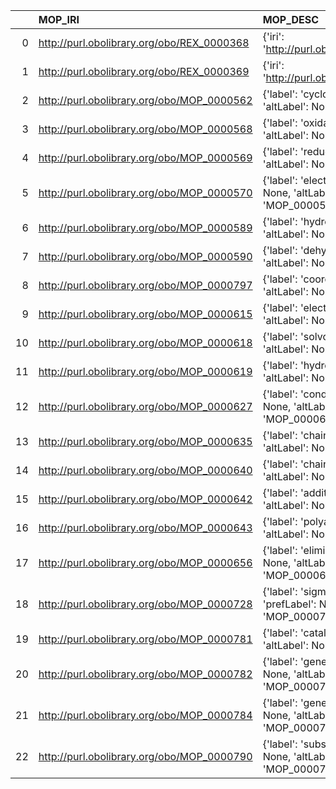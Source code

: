 |    | MOP_IRI                                    | MOP_DESC                                                                                           | REX_IRI                                    | REX_DESC                                              |
|---:|:-------------------------------------------|:---------------------------------------------------------------------------------------------------|:-------------------------------------------|:------------------------------------------------------|
|  0 | http://purl.obolibrary.org/obo/REX_0000368 | {'iri': 'http://purl.obolibrary.org/obo/REX_0000368'}                                              | http://purl.obolibrary.org/obo/REX_0000368 | {'iri': 'http://purl.obolibrary.org/obo/REX_0000368'} |
|  1 | http://purl.obolibrary.org/obo/REX_0000369 | {'iri': 'http://purl.obolibrary.org/obo/REX_0000369'}                                              | http://purl.obolibrary.org/obo/REX_0000369 | {'iri': 'http://purl.obolibrary.org/obo/REX_0000369'} |
|  2 | http://purl.obolibrary.org/obo/MOP_0000562 | {'label': 'cycloaddition', 'prefLabel': None, 'altLabel': None, 'name': 'MOP_0000562'}             | http://purl.obolibrary.org/obo/REX_0000090 | {'label': 'cycloaddition'}                            |
|  3 | http://purl.obolibrary.org/obo/MOP_0000568 | {'label': 'oxidation', 'prefLabel': None, 'altLabel': None, 'name': 'MOP_0000568'}                 | http://purl.obolibrary.org/obo/REX_0000445 | {'label': 'oxidation'}                                |
|  4 | http://purl.obolibrary.org/obo/MOP_0000569 | {'label': 'reduction', 'prefLabel': None, 'altLabel': None, 'name': 'MOP_0000569'}                 | http://purl.obolibrary.org/obo/REX_0000444 | {'label': 'reduction'}                                |
|  5 | http://purl.obolibrary.org/obo/MOP_0000570 | {'label': 'electron attachment', 'prefLabel': None, 'altLabel': None, 'name': 'MOP_0000570'}       | http://purl.obolibrary.org/obo/REX_0000153 | {'label': 'electron attachment'}                      |
|  6 | http://purl.obolibrary.org/obo/MOP_0000589 | {'label': 'hydrogenation', 'prefLabel': None, 'altLabel': None, 'name': 'MOP_0000589'}             | http://purl.obolibrary.org/obo/REX_0000449 | {'label': 'hydrogenation'}                            |
|  7 | http://purl.obolibrary.org/obo/MOP_0000590 | {'label': 'dehydrogenation', 'prefLabel': None, 'altLabel': None, 'name': 'MOP_0000590'}           | http://purl.obolibrary.org/obo/REX_0000448 | {'label': 'dehydrogenation'}                          |
|  8 | http://purl.obolibrary.org/obo/MOP_0000797 | {'label': 'coordination', 'prefLabel': None, 'altLabel': None, 'name': 'MOP_0000797'}              | http://purl.obolibrary.org/obo/REX_0000142 | {'label': 'coordination'}                             |
|  9 | http://purl.obolibrary.org/obo/MOP_0000615 | {'label': 'electron transfer', 'prefLabel': None, 'altLabel': None, 'name': 'MOP_0000615'}         | http://purl.obolibrary.org/obo/REX_0000028 | {'label': 'electron transfer'}                        |
| 10 | http://purl.obolibrary.org/obo/MOP_0000618 | {'label': 'solvolysis', 'prefLabel': None, 'altLabel': None, 'name': 'MOP_0000618'}                | http://purl.obolibrary.org/obo/REX_0000413 | {'label': 'solvolysis'}                               |
| 11 | http://purl.obolibrary.org/obo/MOP_0000619 | {'label': 'hydrolysis', 'prefLabel': None, 'altLabel': None, 'name': 'MOP_0000619'}                | http://purl.obolibrary.org/obo/REX_0000414 | {'label': 'hydrolysis'}                               |
| 12 | http://purl.obolibrary.org/obo/MOP_0000627 | {'label': 'condensation reaction', 'prefLabel': None, 'altLabel': None, 'name': 'MOP_0000627'}     | http://purl.obolibrary.org/obo/REX_0000253 | {'label': 'condensation reaction'}                    |
| 13 | http://purl.obolibrary.org/obo/MOP_0000635 | {'label': 'chain reaction', 'prefLabel': None, 'altLabel': None, 'name': 'MOP_0000635'}            | http://purl.obolibrary.org/obo/REX_0000053 | {'label': 'chain reaction'}                           |
| 14 | http://purl.obolibrary.org/obo/MOP_0000640 | {'label': 'chain initiation', 'prefLabel': None, 'altLabel': None, 'name': 'MOP_0000640'}          | http://purl.obolibrary.org/obo/REX_0000060 | {'label': 'chain initiation'}                         |
| 15 | http://purl.obolibrary.org/obo/MOP_0000642 | {'label': 'addition reaction', 'prefLabel': None, 'altLabel': None, 'name': 'MOP_0000642'}         | http://purl.obolibrary.org/obo/REX_0000427 | {'label': 'addition reaction'}                        |
| 16 | http://purl.obolibrary.org/obo/MOP_0000643 | {'label': 'polyaddition', 'prefLabel': None, 'altLabel': None, 'name': 'MOP_0000643'}              | http://purl.obolibrary.org/obo/REX_0000266 | {'label': 'polyaddition'}                             |
| 17 | http://purl.obolibrary.org/obo/MOP_0000656 | {'label': 'elimination reaction', 'prefLabel': None, 'altLabel': None, 'name': 'MOP_0000656'}      | http://purl.obolibrary.org/obo/REX_0000434 | {'label': 'elimination reaction'}                     |
| 18 | http://purl.obolibrary.org/obo/MOP_0000728 | {'label': 'sigmatropic rearrangement', 'prefLabel': None, 'altLabel': None, 'name': 'MOP_0000728'} | http://purl.obolibrary.org/obo/REX_0000440 | {'label': 'sigmatropic rearrangement'}                |
| 19 | http://purl.obolibrary.org/obo/MOP_0000781 | {'label': 'catalysis', 'prefLabel': None, 'altLabel': None, 'name': 'MOP_0000781'}                 | http://purl.obolibrary.org/obo/REX_0000078 | {'label': 'catalysis'}                                |
| 20 | http://purl.obolibrary.org/obo/MOP_0000782 | {'label': 'general acid catalysis', 'prefLabel': None, 'altLabel': None, 'name': 'MOP_0000782'}    | http://purl.obolibrary.org/obo/REX_0000079 | {'label': 'general acid catalysis'}                   |
| 21 | http://purl.obolibrary.org/obo/MOP_0000784 | {'label': 'general base catalysis', 'prefLabel': None, 'altLabel': None, 'name': 'MOP_0000784'}    | http://purl.obolibrary.org/obo/REX_0000080 | {'label': 'general base catalysis'}                   |
| 22 | http://purl.obolibrary.org/obo/MOP_0000790 | {'label': 'substitution reaction', 'prefLabel': None, 'altLabel': None, 'name': 'MOP_0000790'}     | http://purl.obolibrary.org/obo/REX_0000419 | {'label': 'substitution reaction'}                    |